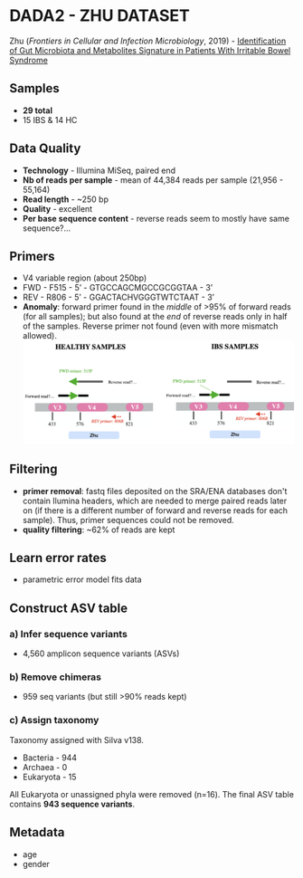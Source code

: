 # DADA2 - ZHU DATASET

Zhu (_Frontiers in Cellular and Infection Microbiology_, 2019) - [Identification of Gut Microbiota and Metabolites Signature in Patients With Irritable Bowel Syndrome][1]

[1]: https://www.frontiersin.org/articles/10.3389/fcimb.2019.00346/full 


## Samples
- **29 total**
- 15 IBS & 14 HC

## Data Quality
- **Technology** - Illumina MiSeq, paired end
- **Nb of reads per sample** - mean of 44,384 reads per sample (21,956 - 55,164)
- **Read length** - ~250 bp
- **Quality** - excellent
- **Per base sequence content** - reverse reads seem to mostly have same sequence?...


## Primers
- V4 variable region (about 250bp)
- FWD - F515 - 5’ - GTGCCAGCMGCCGCGGTAA - 3’
- REV - R806 - 5’ - GGACTACHVGGGTWTCTAAT - 3’
- **Anomaly**: forward primer found in the _middle_ of >95% of forward reads (for all samples); but also found at the _end_ of reverse reads only in half of the samples. Reverse primer not found (even with more mismatch allowed).
![Primer-Anomaly-Schematic](./plots-zhu/primer_anomaly.png)

## Filtering
- **primer removal**: fastq files deposited on the SRA/ENA databases don't contain Ilumina headers, which are needed to merge paired reads later on (if there is a different number of forward and reverse reads for each sample). Thus, primer sequences could not be removed.
- **quality filtering**: \~62% of reads are kept

## Learn error rates
- parametric error model fits data

## Construct ASV table
### a) Infer sequence variants
- 4,560 amplicon sequence variants (ASVs)

### b) Remove chimeras
- 959 seq variants (but still >90% reads kept)

### c) Assign taxonomy
Taxonomy assigned with Silva v138.
- Bacteria - 944
- Archaea - 0
- Eukaryota - 15

All Eukaryota or unassigned phyla were removed (n=16). The final ASV table contains **943 sequence variants**.

## Metadata
- age
- gender



